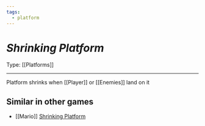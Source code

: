 ```yaml
---
tags:
  - platform
---
```

# _Shrinking Platform_

Type: [[Platforms]]

----


Platform shrinks when [[Player]] or [[Enemies]] land on it


## Similar in other games

* [[Mario]] [Shrinking Platform](https://www.mariowiki.com/Shrinking_platform)